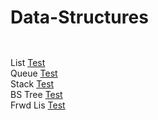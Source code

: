 # Data-Structures

`` ``

List     [Test](https://godbolt.org/z/Mxc6E9MoW)\
Queue    [Test](https://godbolt.org/z/4KevKr6o4)\
Stack    [Test](https://godbolt.org/z/Kn5MEfY4n)\
BS Tree  [Test](https://godbolt.org/z/W75cTG9sv)\
Frwd Lis [Test](https://godbolt.org/z/vWhad513h)
